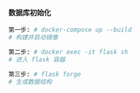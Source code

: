 #### 数据库初始化
```bash
第一步: # docker-compose up --build
# 构建并启动镜像
```
```bash
第二步: # docker exec -it flask sh
# 进入 flask 容器
```
```bash
第三步: # flask forge
# 生成数据结构
```
